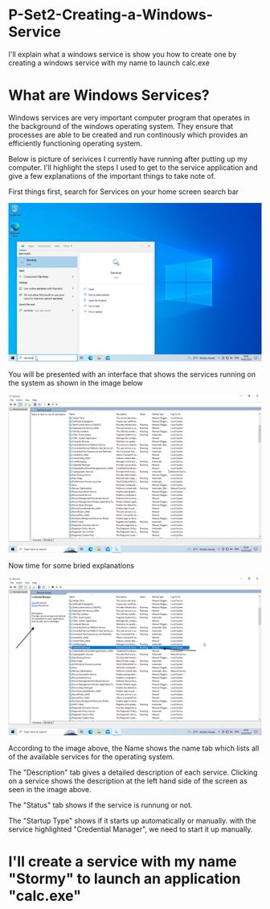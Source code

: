 # P-Set2-Creating-a-Windows-Service
I'll explain what a windows service is show you how to create one by creating a windows service with my name to launch calc.exe

# What are Windows Services?

Windows services are very important computer program that operates in the background of the windows operating system. They ensure that processes are able to be created and run continously which provides an efficiently functioning operating system. 

Below is picture of serivices I currently have running after putting up my computer. I'll highlight the steps I used to get to the service application and  give a few explanations of the important things to take note of.   

First things first, search for Services on your home screen search bar

![](https://github.com/xst0rmy/P-Set2-Creating-a-Windows-Service/blob/main/Images/ws1.png)

You will be presented with an interface that shows the services running on the system as shown in the image below

![](https://github.com/xst0rmy/P-Set2-Creating-a-Windows-Service/blob/main/Images/ws2.png)

Now time for some bried explanations

![](https://github.com/xst0rmy/P-Set2-Creating-a-Windows-Service/blob/main/Images/ws3.png)

According to the image above, the Name shows the name tab which lists all of the available services for the operating system.

The "Description" tab gives a detailed description of each service. Clicking on a service shows the description at the left hand side of the screen as seen in the image above.

The "Status" tab shows if the service is runnung or not.

The "Startup Type" shows if it starts up automatically or manually. with the service highlighted "Credential Manager", we need to start it up manually.

# I'll create a service with my name "Stormy" to launch an application "calc.exe"






